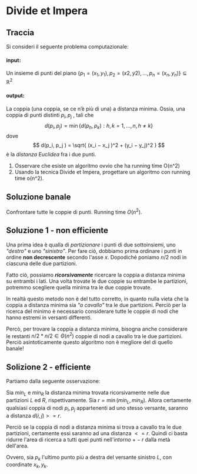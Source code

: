 # Divide et Impera

## Traccia
Si consideri il seguente problema computazionale:
#### input:
Un insieme di punti del piano $\{ p_1 = (x_1, y_1), p_2 = (x2, y2), . . . , p_n = (x_n, y_n) \} \subseteq \mathbb{R}^2$
#### output:
La coppia (una coppia, se ce n’è più di una) a distanza minima.
Ossia, una coppia di punti distinti $p_i, p_j$ , tali che
$$
d(p_i, p_j) = \min{ \{ d(p_h, p_k) : h, k = 1, . . . , n, h \neq k \} }
$$
dove
$$
d(p_i, p_j ) = \sqrt{ (x_i − x_j )^2 + (y_i − y_j)^2 }
$$
è la *distanza Euclidea* fra i due punti.
1. Osservare che esiste un algoritmo ovvio che ha running time O(n^2)
2. Usando la tecnica Divide et Impera, progettare un algoritmo con running time o(n^2).

## Soluzione banale
Confrontare tutte le coppie di punti.
Running time $O(n^2)$.

## Soluzione 1 - non efficiente 
Una prima idea è qualla di *partizionare* i punti di due sottoinsiemi, uno *"destro"* e uno *"sinistro"*.
Per fare ciò, dobbiamo prima ordinare i punti in ordine **non decrescente** secondo l'asse $x$.
Dopodiché poniamo $n/2$ nodi in ciascuna delle due partizioni.

Fatto ciò, possiamo **_ricorsivamente_** ricercare la coppia a distanza minima su entrambi i lati.
Una volta trovate le due coppie su entrambe le partizioni, potremmo scegliere quella minima tra le due coppie trovate.

In realtà questo metodo non è del tutto corretto, in quanto nulla vieta che la coppia a distanza minima sia *"a cavallo"* tra le due partizioni.
Perciò per la ricerca del minimo è necessario considerare tutte le coppie di nodi che hanno estremi in versanti differenti.

Percò, per trovare la coppia a distanza minima, bisogna anche considerare le restanti $n/2 * n/2 \in \Theta(n^2)$ coppie di nodi a cavallo tra le due partizioni.
Perciò asintoticamente questo algoritmo non è megliore del di quello banale!

## Solizione 2 - efficiente
Partiamo dalla seguente osservazione:

Sia $min_L$ e $min_R$ la distanza minima trovata ricorsivamente nelle due partizioni $L$ ed $R$, rispettivamente.
Sia $r = \min{(min_L, min_R)}$.
Allora certamente qualsiasi coppia di nodi $p_i,p_j$ appartenenti ad uno stesso versante, saranno a distanza $d(i,j) >= r$.

Perciò se la coppia di nodi a distanza minima si trova a cavallo tra le due partizioni, certamente essi saranno ad una distanza $<=r$.
Quindi ci basta ridurre l'area di ricerca a tutti quei punti nell'*intorno* $+- r$ dalla metà dell'area.

Ovvero, sia $p_k$ l'ultimo punto più a destra del versante sinistro $L$, con coordinate $x_k, y_k$.


